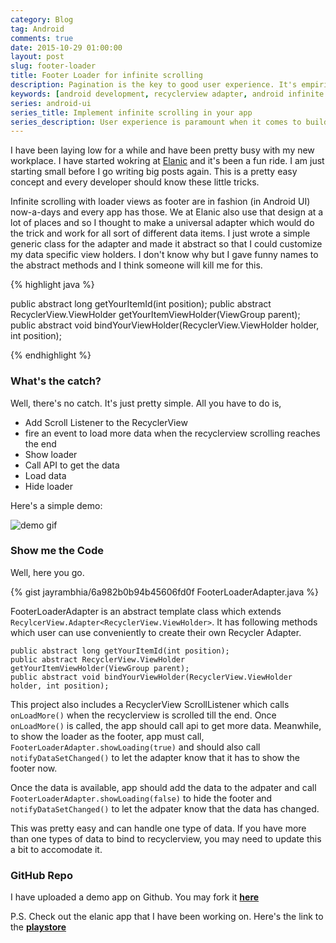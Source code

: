 ```yaml
---
category: Blog
tag: Android
comments: true
date: 2015-10-29 01:00:00
layout: post
slug: footer-loader
title: Footer Loader for infinite scrolling
description: Pagination is the key to good user experience. It's empirical that we load a small amount of data and load more data as the user scrolls. In this article, we focus on implementing infinite pagination for RecyclerView.
keywords: [android development, recyclerview adapter, android infinite scrolling, recyclerview footer, android recyclerview tutorial, infinite pagination, recyclerview pagination]
series: android-ui
series_title: Implement infinite scrolling in your app
series_description: User experience is paramount when it comes to building great apps. One of the smaller UX improvements that you can do is adding infinite scrolling to your app so that users don't have to press a button to load more data.
---
```


I have been laying low for a while and have been pretty busy with my new workplace. I have started wokring at [Elanic](http://elanic.in/) and it's been a fun ride. I am just starting small before I go writing big posts again. This is a pretty easy concept and every developer should know these little tricks.

Infinite scrolling with loader views as footer are in fashion (in Android UI) now-a-days and every app has those. We at Elanic also use that design at a lot of places and so I thought to make a universal adapter which would do the trick and work for all sort of different data items. I just wrote a simple generic class for the adapter and made it abstract so that I could customize my data specific view holders. I don't know why but I gave funny names to the abstract methods and I think someone will kill me for this.

{% highlight java %}

public abstract long getYourItemId(int position);
public abstract RecyclerView.ViewHolder getYourItemViewHolder(ViewGroup parent);
public abstract void bindYourViewHolder(RecyclerView.ViewHolder holder, int position);

{% endhighlight %}

### What's the catch?

Well, there's no catch. It's just pretty simple. All you have to do is,

- Add Scroll Listener to the RecyclerView
- fire an event to load more data when the recyclerview scrolling reaches the end
- Show loader
- Call API to get the data
- Load data
- Hide loader

Here's a simple demo:

![demo gif](https://raw.githubusercontent.com/jayrambhia/FooterLoaderAdapterDemo/master/demo1.gif)

### Show me the Code

Well, here you go.

{% gist jayrambhia/6a982b0b94b45606fd0f FooterLoaderAdapter.java %}

FooterLoaderAdapter is an abstract template class which extends `RecylcerView.Adapter<RecyclerView.ViewHolder>`.
It has following methods which user can use conveniently to create their own Recycler Adapter.

    public abstract long getYourItemId(int position);
    public abstract RecyclerView.ViewHolder getYourItemViewHolder(ViewGroup parent);
    public abstract void bindYourViewHolder(RecyclerView.ViewHolder holder, int position);

This project also includes a RecyclerView ScrollListener which calls `onLoadMore()` when the recyclerview is
scrolled till the end. Once `onLoadMore()` is called, the app should call api to get more data. Meanwhile,
to show the loader as the footer, app must call, `FooterLoaderAdapter.showLoading(true)` and should also call
`notifyDataSetChanged()` to let the adapter know that it has to show the footer now.

Once the data is available, app should add the data to the adpater and call `FooterLoaderAdapter.showLoading(false)`
to hide the footer and `notifyDataSetChanged()` to let the adpater know that the data has changed.

This was pretty easy and can handle one type of data. If you have more than one types of data to bind to recyclerview, you may need to update this a bit to accomodate it.

### GitHub Repo

I have uploaded a demo app on Github. You may fork it **[here](https://github.com/jayrambhia/FooterLoaderAdapterDemo)**

P.S. Check out the elanic app that I have been working on. Here's the link to the **[playstore](https://play.google.com/store/apps/details?id=in.elanic.app&hl=en)**
